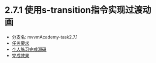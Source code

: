 # 2.7.1 使用s-transition指令实现过渡动画

* 分支名: mvvmAcademy-task2.7.1
* [任务要求](http://ife.baidu.com/course/detail/id/12)
* [个人练习完成源码](https://github.com/cycdpoCodeLab/ife-course-2018/tree/mvvmAcademy-task2.7.1)
* [完成效果](https://cycdpocodelab.github.io/ife-course-2018/mvvmAcademy/task2.7.1/index.html)

